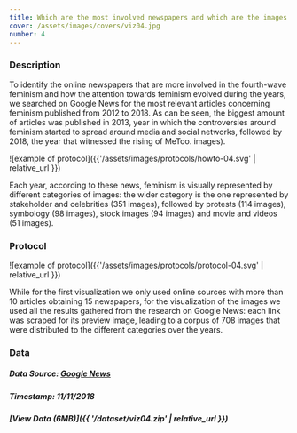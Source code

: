 ```yaml
---
title: Which are the most involved newspapers and which are the images they push to the mainstream?
cover: /assets/images/covers/viz04.jpg
number: 4
---
```

### Description

To identify the online newspapers that are more involved in the fourth-wave feminism and how the attention towards feminism evolved during the years, we searched on Google News for the most relevant articles concerning feminism published from 2012 to 2018. As can be seen, the biggest amount of articles was published in 2013, year in which the controversies around feminism started to spread around media and social networks, followed by 2018, the year that witnessed the rising of MeToo. images).

![example of protocol]({{'/assets/images/protocols/howto-04.svg' | relative_url }})

Each year, according to these news, feminism is visually represented by different categories of images: the wider category is the one represented by stakeholder and celebrities (351 images), followed by protests (114 images), symbology (98 images), stock images (94 images) and movie and videos (51 images).

### Protocol
![example of protocol]({{'/assets/images/protocols/protocol-04.svg' | relative_url }})

While for the first visualization we only used online sources with more than 10 articles obtaining 15 newspapers, for the visualization of the images we used all the results gathered from the research on Google News: each link was scraped for its preview image, leading to a corpus of 708 images that were distributed to the different categories over the years. 

### Data
##### Data Source: [Google News](https://news.google.com/)
##### Timestamp: 11/11/2018
##### [View Data (6MB)]({{ '/dataset/viz04.zip' | relative_url }})
